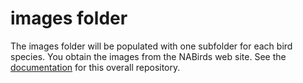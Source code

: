 # images folder

The images folder will be populated with one subfolder for each bird species.  You obtain the images from the NABirds web site.  See the [documentation](../README.md) for this overall repository.
